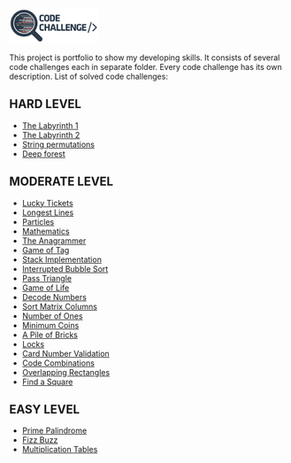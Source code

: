 ![Main Logo](code-challenge.png)

This project is portfolio to show my developing skills. 
It consists of several code challenges each in separate folder.
Every code challenge has its own description. 
List of solved code challenges:

HARD LEVEL
----------
* [The Labyrinth 1](/labyrinth/README.md)
* [The Labyrinth 2](/labyrinth2/README.md)
* [String permutations](/string-permutations/README.md)
* [Deep forest](/deepforest/README.md)


MODERATE LEVEL
--------------
* [Lucky Tickets](/lucky-tickets/README.md)
* [Longest Lines](/longest-lines/README.md)
* [Particles](/particles/README.md)
* [Mathematics](/math/README.md)
* [The Anagrammer](/anagrammer/README.md)
* [Game of Tag](/fifteen/README.md)
* [Stack Implementation](/stack-implementation/README.md)
* [Interrupted Bubble Sort](/interrupted-bubble-sort/README.md)
* [Pass Triangle](/pass-triangle/README.md)
* [Game of Life](game-of-life/README.md)
* [Decode Numbers](/decode-numbers/README.md)
* [Sort Matrix Columns](/sort-matrix-columns/README.md)
* [Number of Ones](/number-of-ones/README.md)
* [Minimum Coins](minimum-coins/README.md)
* [A Pile of Bricks](a-pile-of-bricks/README.md)
* [Locks](locks/README.md)
* [Card Number Validation](card-number-validation/README.md)
* [Code Combinations](code-combinations/README.md)
* [Overlapping Rectangles](overlapping-rectangles/README.md)
* [Find a Square](find-a-square/README.md)

EASY LEVEL
----------
* [Prime Palindrome](/prime-palindrome/README.md)
* [Fizz Buzz](/fizz-buzz/README.md)
* [Multiplication Tables](/multiplication-tables/README.md)

   